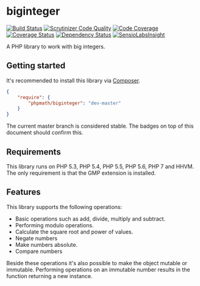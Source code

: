 # biginteger

[![Build Status](https://travis-ci.org/phpmath/biginteger.svg?branch=master)](https://travis-ci.org/phpmath/biginteger)
[![Scrutinizer Code Quality](https://scrutinizer-ci.com/g/phpmath/biginteger/badges/quality-score.png?b=master)](https://scrutinizer-ci.com/g/phpmath/biginteger/?branch=master)
[![Code Coverage](https://scrutinizer-ci.com/g/phpmath/biginteger/badges/coverage.png?b=master)](https://scrutinizer-ci.com/g/phpmath/biginteger/?branch=master)
[![Coverage Status](https://coveralls.io/repos/phpmath/biginteger/badge.svg)](https://coveralls.io/r/phpmath/biginteger)
[![Dependency Status](https://www.versioneye.com/user/projects/552269cc971f781c480003f0/badge.svg?style=flat)](https://www.versioneye.com/user/projects/552269cc971f781c480003f0)
[![SensioLabsInsight](https://insight.sensiolabs.com/projects/e94c9ef4-54e2-4785-bff5-d96db4b468d7/mini.png)](https://insight.sensiolabs.com/projects/e94c9ef4-54e2-4785-bff5-d96db4b468d7)

A PHP library to work with big integers.

## Getting started

It's recommended to install this library via [Composer](https://getcomposer.org).

```json
{
    "require": {
        "phpmath/biginteger": "dev-master"
    }
}
```

The current master branch is considered stable. The badges on top of this document should confirm this.

## Requirements

This library runs on PHP 5.3, PHP 5.4, PHP 5.5, PHP 5.6, PHP 7 and HHVM. The only requirement is that the GMP extension
is installed.

## Features

This library supports the following operations:

* Basic operations such as add, divide, multiply and subtract.
* Performing modulo operations.
* Calculate the square root and power of values.
* Negate numbers
* Make numbers absolute.
* Compare numbers

Beside these operations it's also possible to make the object mutable or immutable. Performing operations on an 
immutable number results in the function returning a new instance.
